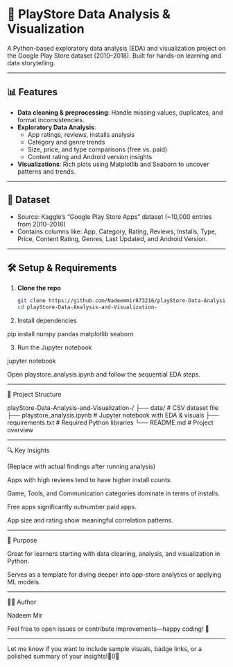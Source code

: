 # 📱 PlayStore Data Analysis & Visualization

A Python-based exploratory data analysis (EDA) and visualization project on the Google Play Store dataset (2010–2018). Built for hands-on learning and data storytelling.

---

## 📊 Features

- **Data cleaning & preprocessing**: Handle missing values, duplicates, and format inconsistencies.
- **Exploratory Data Analysis**:
  - App ratings, reviews, installs analysis
  - Category and genre trends
  - Size, price, and type comparisons (free vs. paid)
  - Content rating and Android version insights
- **Visualizations**: Rich plots using Matplotlib and Seaborn to uncover patterns and trends.

---

## 💾 Dataset

- Source: Kaggle’s “Google Play Store Apps” dataset (~10,000 entries from 2010–2018)
- Contains columns like: App, Category, Rating, Reviews, Installs, Type, Price, Content Rating, Genres, Last Updated, and Android Version.

---

## 🛠️ Setup & Requirements

1. **Clone the repo**
   ```bash
   git clone https://github.com/Nadeemmir873216/playStore-Data-Analysis-and-Visualization-.git
   cd playStore-Data-Analysis-and-Visualization-

2. Install dependencies

pip install numpy pandas matplotlib seaborn


3. Run the Jupyter notebook

jupyter notebook

Open playstore_analysis.ipynb and follow the sequential EDA steps.




---

📁 Project Structure

playStore-Data-Analysis-and-Visualization-/
├── data/                         # CSV dataset file
├── playstore_analysis.ipynb      # Jupyter notebook with EDA & visuals
├── requirements.txt              # Required Python libraries
└── README.md                     # Project overview


---

🔍 Key Insights

(Replace with actual findings after running analysis)

Apps with high reviews tend to have higher install counts.

Game, Tools, and Communication categories dominate in terms of installs.

Free apps significantly outnumber paid apps.

App size and rating show meaningful correlation patterns.



---

🎯 Purpose

Great for learners starting with data cleaning, analysis, and visualization in Python.

Serves as a template for diving deeper into app-store analytics or applying ML models.



---

👨‍💻 Author

Nadeem Mir

Feel free to open issues or contribute improvements—happy coding! 🚀

---

Let me know if you want to include sample visuals, badge links, or a polished summary of your insights!0

